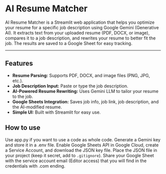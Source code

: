 # AI Resume Matcher

AI Resume Matcher is a Streamlit web application that helps you optimize your resume for a specific job description using Google Gemini (Generative AI). It extracts text from your uploaded resume (PDF, DOCX, or image), compares it to a job description, and rewrites your resume to better fit the job. The results are saved to a Google Sheet for easy tracking.

---

## Features

- **Resume Parsing:** Supports PDF, DOCX, and image files (PNG, JPG, etc.).
- **Job Description Input:** Paste or type the job description.
- **AI-Powered Resume Rewriting:** Uses Gemini LLM to tailor your resume to the job.
- **Google Sheets Integration:** Saves job info, job link, job description, and the AI-modified resume.
- **Simple UI:** Built with Streamlit for easy use.


## How to use

Use app.py if you want to use a code as whole code.
Generate a Gemini key and store it in a .env file.
Enable Google Sheets API in Google Cloud, create a Service Account, and download the JSON key file.
Place the JSON file in your project (keep it secret, add to `.gitignore`).
Share your Google Sheet with the service account email (Editor access) that you will find in the credentials with .com ending.


